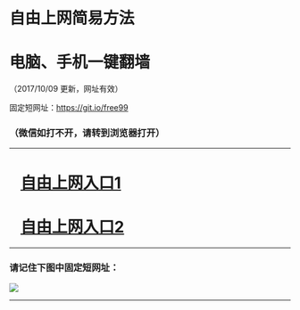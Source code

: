 ﻿# 自由上网简易方法

# 电脑、手机一键翻墙

（2017/10/09 更新，网址有效）

固定短网址：https://git.io/free99

### （微信如打不开，请转到浏览器打开）


***





# &nbsp;&nbsp; <a href="http://ft2662429604.fwq-tz-1001.info/fwqtz01.html?t=100900110158 " target="_blank">自由上网入口1</a>
# &nbsp;&nbsp; <a href="http://ft1928318746.fwq-tz-1002.info/fwqtz02.html?t=10090015619 " target="_blank">自由上网入口2</a>
***

### 请记住下图中固定短网址：

<img src="https://s3-us-west-2.amazonaws.com/fwq-1001/yjfq-20170905okok.png" /> 


***

